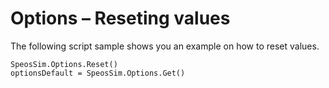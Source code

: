 # Options – Reseting values

The following script sample shows you an example on how to reset values.

```ironpython
SpeosSim.Options.Reset()
optionsDefault = SpeosSim.Options.Get()
```